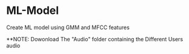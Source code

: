 # ML-Model
Create ML model using GMM and MFCC features

**NOTE: Dowonload The "Audio" folder containing the Different Users audio
